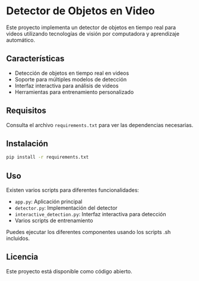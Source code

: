 # Detector de Objetos en Video

Este proyecto implementa un detector de objetos en tiempo real para videos utilizando tecnologías de visión por computadora y aprendizaje automático.

## Características

- Detección de objetos en tiempo real en videos
- Soporte para múltiples modelos de detección
- Interfaz interactiva para análisis de videos
- Herramientas para entrenamiento personalizado

## Requisitos

Consulta el archivo `requirements.txt` para ver las dependencias necesarias.

## Instalación

```bash
pip install -r requirements.txt
```

## Uso

Existen varios scripts para diferentes funcionalidades:

- `app.py`: Aplicación principal
- `detector.py`: Implementación del detector
- `interactive_detection.py`: Interfaz interactiva para detección
- Varios scripts de entrenamiento

Puedes ejecutar los diferentes componentes usando los scripts .sh incluidos.

## Licencia

Este proyecto está disponible como código abierto.